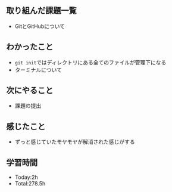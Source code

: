 ## 取り組んだ課題一覧
- GitとGitHubについて
  
## わかったこと
- `git init`ではディレクトリにある全てのファイルが管理下になる
- ターミナルについて
  
## 次にやること
- 課題の提出

## 感じたこと
- ずっと感じていたモヤモヤが解消された感じがする
  
## 学習時間
- Today:2h
- Total:278.5h
